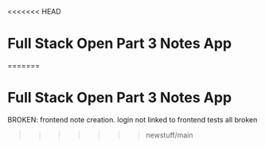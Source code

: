 <<<<<<< HEAD
# Full Stack Open Part 3 Notes App
=======
# Full Stack Open Part 3 Notes App

BROKEN:
frontend note creation. login not linked to frontend
tests all broken
>>>>>>> newstuff/main
